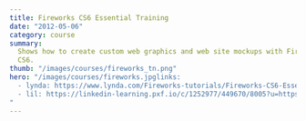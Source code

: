 ```yaml
---
title: Fireworks CS6 Essential Training
date: "2012-05-06"
category: course
summary:
  Shows how to create custom web graphics and web site mockups with Fireworks
  CS6.
thumb: "/images/courses/fireworks_tn.png"
hero: "/images/courses/fireworks.jpglinks:
  - lynda: https://www.lynda.com/Fireworks-tutorials/Fireworks-CS6-Essential-Training/97617-2.html
  - lil: https://linkedin-learning.pxf.io/c/1252977/449670/8005?u=https%3A%2F%2Fwww.linkedin.com%2Flearning%2Ffireworks-cs6-essential-training
"
---
```

